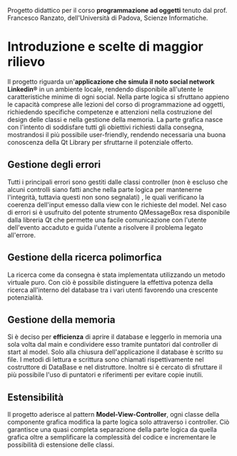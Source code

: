 Progetto didattico per il corso **programmazione ad oggetti** tenuto dal prof. Francesco Ranzato, dell'Università di Padova, Scienze Informatiche.

# Introduzione e scelte di maggior rilievo
Il progetto riguarda un'**applicazione che simula il noto social network Linkedin®** in un ambiente
locale, rendendo disponibile all'utente le caratteristiche minime di ogni social.
Nella parte logica si sfruttano appieno le capacità comprese alle lezioni del corso di
programmazione ad oggetti, richiedendo specifiche competenze e attenzioni nella costruzione del
design delle classi e nella gestione della memoria.
La parte grafica nasce con l'intento di soddisfare tutti gli obiettivi richiesti dalla consegna,
mostrandosi il più possibile user-friendly, rendendo necessaria una buona conoscenza della Qt
Library per sfruttarne il potenziale offerto.

## Gestione degli errori
Tutti i principali errori sono gestiti dalle classi controller (non è escluso che alcuni controlli siano
fatti anche nella parte logica per mantenerne l'integrità, tuttavia questi non sono segnalati) , le quali
verificano la coerenza dell'input emesso dalla view con le richieste del model. Nel caso di errori si è
usufruito del potente strumento QMessageBox resa disponibile dalla libreria Qt che permette
una facile comunicazione con l'utente dell'evento accaduto e guida l'utente a risolvere il
problema legato all'errore.

## Gestione della ricerca polimorfica
La ricerca come da consegna è stata implementata utilizzando un metodo virtuale puro. Con ciò è
possibile distinguere la effettiva potenza della ricerca all'interno del database tra i vari utenti
favorendo una crescente potenzialità.

## Gestione della memoria
Si è deciso per **efficienza** di aprire il database e leggerlo in memoria una sola volta dal main e
condividere esso tramite puntatori dal controller di start al model. Solo alla chiusura
dell'applicazione il database è scritto su file. I metodi di lettura e scrittura sono chiamati
rispettivamente nel costruttore di DataBase e nel distruttore. Inoltre si è cercato di sfruttare il più
possibile l'uso di puntatori e riferimenti per evitare copie inutili.

## Estensibilità
Il progetto aderisce al pattern **Model-View-Controller**, ogni classe della componente grafica
modifica la parte logica solo attraverso i controller. Ciò garantisce una quasi completa separazione
della parte logica da quella grafica oltre a semplificare la complessità del codice e incrementare le
possibilità di estensione delle classi.
